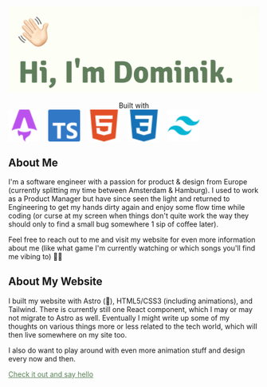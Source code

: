 <p align="center">
  <a href="https://dominikjessen.com">
   <img src="/public/readme_wave_hello.png" alt="Hi, I'm Dominik." />
  </a>
  <div align="center">
    <span>Built with</span>
    <div style="display: grid; grid-template-columns: repeat(5, minmax(0, 64px)); gap: 1rem;">
      <img width="64px" height="64px" src="/public/logos/colored/astro-color.svg" alt="Astro" />
      <img width="64px" height="64px" src="/public/logos/colored/typescript-color.svg" alt="Typescript" />
      <img width="64px" height="64px" src="/public/logos/colored/html5-color.svg" alt="HTML5" />
      <img width="64px" height="64px" src="/public/logos/colored/css3-color.svg" alt="CSS3" />
      <img width="64px" height="64px" src="/public/logos/colored/tailwindcss-color.svg" alt="Tailwind" />
    </div>
  </div>
</p>

## About Me

I'm a software engineer with a passion for product & design from Europe (currently splitting my time between Amsterdam & Hamburg). I used to work as a Product Manager but have since seen the light and returned to Engineering to get my hands dirty again and enjoy some flow time while coding (or curse at my screen when things don't quite work the way they should only to find a small bug somewhere 1 sip of coffee later).

Feel free to reach out to me and visit my website for even more information about me (like what game I'm currently watching or which songs you'll find me vibing to) 👋🏻

## About My Website

I built my website with Astro (🚀), HTML5/CSS3 (including animations), and Tailwind. There is currently still one React component, which I may or may not migrate to Astro as well. Eventually I might write up some of my thoughts on various things more or less related to the tech world, which will then live somewhere on my site too.

I also do want to play around with even more animation stuff and design every now and then.

<a style="color: #588157;" href='https://dominikjessen.com'>Check it out and say hello</a>
